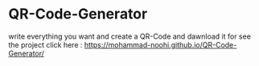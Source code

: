 # QR-Code-Generator

write everything you want and create a QR-Code and dawnload it
for see the project click here : https://mohammad-noohi.github.io/QR-Code-Generator/
